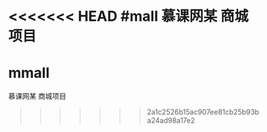 <<<<<<< HEAD
#mall
慕课网某 商城项目
=======
# mmall
慕课网某 商城项目
>>>>>>> 2a1c2526b15ac907ee81cb25b93ba24ad98a17e2
